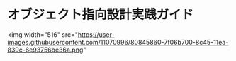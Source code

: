# オブジェクト指向設計実践ガイド

<img width="516" src="https://user-images.githubusercontent.com/11070996/80845860-7f06b700-8c45-11ea-839c-6e93756be36a.png"
